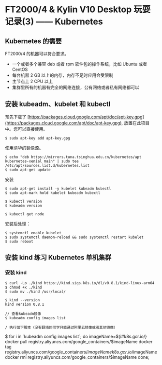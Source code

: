 # FT2000/4 & Kylin V10 Desktop 玩耍记录(3) —— Kubernetes

## Kubernetes 的需要

FT2000/4 的机器可以符合要求。

* 一个或者多个兼容 deb 或者 rpm 软件包的操作系统，比如 Ubuntu 或者 CentOS
* 每台机器 2 GB 以上的内存，内存不足时应用会受限制
* 主节点上 2 CPU 以上
* 集群里所有的机器有完全的网络连接，公有网络或者私有网络都可以

## 安装 kubeadm、kubelet 和 kubectl

预先下载了 [https://packages.cloud.google.com/apt/doc/apt-key.gpg](https://packages.cloud.google.com/apt/doc/apt-key.gpg), 放置在此项目中。您可以直接使用。

    $ sudo apt-key add apt-key.gpg
    
使用清华的镜像源。    
    
    $ echo "deb https://mirrors.tuna.tsinghua.edu.cn/kubernetes/apt kubernetes-xenial main" | sudo tee /etc/apt/sources.list.d/kubernetes.list
    $ sudo apt-get update
    
安装

    $ sudo apt-get install -y kubelet kubeadm kubectl
    $ sudo apt-mark hold kubelet kubeadm kubectl
    
    $ kubectl version
    $ kubeadm version
    
    $ kubectl get node
    
安装后处理：

	$ systemctl enable kubelet
    $ sudo systemctl daemon-reload && sudo systemctl restart kubelet
    $ sudo reboot

## 安装 kind 练习 Kubernetes 单机集群

### 安装 kind

	$ curl -Lo ./kind https://kind.sigs.k8s.io/dl/v0.8.1/kind-linux-arm64
	$ chmod +x ./kind
	$ sudo mv ./kind /usr/local/
    
    $ kind --version
	kind version 0.8.1
    
    // 查看kubeadm镜像
    $ kubeadm config images list
    
    / 执行如下脚本（没有翻墙的同学只能通过阿里云镜像或者其他镜像）
$ for i in \`kubeadm config images list\`; do imageName=${i#k8s.gcr.io/}
docker pull registry.aliyuncs.com/google_containers/$imageName
docker tag registry.aliyuncs.com/google_containers/$imageName k8s.gcr.io/$imageName
docker rmi registry.aliyuncs.com/google_containers/$imageName
done;
